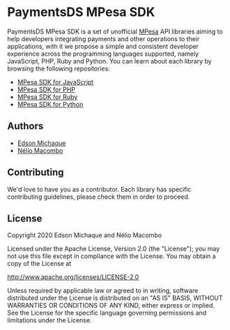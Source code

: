 # PaymentsDS MPesa SDK
PaymentsDS MPesa SDK is a set of unofficial [MPesa](https://developer.mpesa.vm.co.mz) API libraries aiming to help developers integrating payments and other operations to their applications, with it we propose a simple and consistent developer experience across the programming languages supported, namely JavaScript, PHP, Ruby and Python. You can learn about each library by browsing the following repositories:

- [MPesa SDK for JavaScript](https://github.com/paymentsds/mpesa-js-sdk) 
- [MPesa SDK for PHP](https://github.com/paymentsds/mpesa-php-sdk) 
- [MPesa SDK for Ruby](https://github.com/paymentsds/mpesa-ruby-sdk)
- [MPesa SDK for Python](https://github.com/paymentsds/mpesa-python-sdk)

## Authors <a name="#"></a>
- [Edson Michaque](https://github.com/edsonmichaque)
- [Nélio Macombo](https://github.com/neliomacombo)

## Contributing <a name="#"></a>
We'd love to have you as a contributor. Each library has specific contributing guidelines, please check them in order to proceed.

## License <a name="#"></a>

Copyright 2020 Edson Michaque and Nélio Macombo

Licensed under the Apache License, Version 2.0 (the "License"); you may not use this file except in compliance with the License. You may obtain a copy of the License at

http://www.apache.org/licenses/LICENSE-2.0

Unless required by applicable law or agreed to in writing, software distributed under the License is distributed on an "AS IS" BASIS, WITHOUT WARRANTIES OR CONDITIONS OF ANY KIND, either express or implied. See the License for the specific language governing permissions and limitations under the License.

